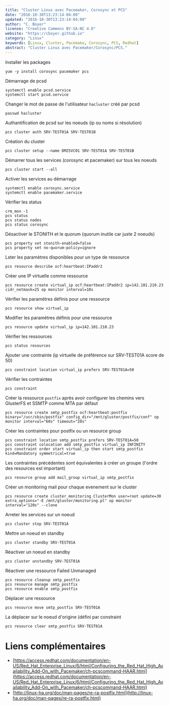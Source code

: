 ```yaml
---
title: "Cluster Linux avec Pacemaker, Corosync et PCS"
date: "2016-10-30T13:23:14-04:00"
updated: "2016-10-30T13:23:14-04:00"
author: "C. Boyer"
license: "Creative Commons BY-SA-NC 4.0"
website: "https://cboyer.github.io"
category: "Linux"
keywords: [Linux, Cluster, Pacemake, Corosync, PCS, Redhat]
abstract: "Cluster Linux avec Pacemaker/Corosync/PCS."
---
```


Installer les packages
```console
yum -y install corosync pacemaker pcs
```

Démarrage de pcsd
```console
systemctl enable pcsd.service
systemctl start pcsd.service
```

Changer le mot de passe de l'utilisateur `hacluster` créé par pcsd
```console
passwd hacluster
```

Authantification de pcsd sur les noeuds (ip ou noms si résolution)
```console
pcs cluster auth SRV-TEST01A SRV-TEST01B
```

Création du cluster
```console
pcs cluster setup --name DMZSVC01 SRV-TEST01A SRV-TEST01B
```

Démarrer tous les services (corosync et pacemaker) sur tous les noeuds
```console
pcs cluster start --all
```

Activer les services au démarrage
```console
systemctl enable corosync.service
systemctl enable pacemaker.service
```

Vérifier les status
```console
crm_mon -1
pcs status
pcs status nodes
pcs status corosync
```

Désactiver le STONITH et le quorum (quorum inutile car juste 2 noeuds)
```console
pcs property set stonith-enabled=false
pcs property set no-quorum-policy=ignore
```

Lster les paramètres disponibles pour un type de ressource
```console
pcs resource describe ocf:heartbeat:IPaddr2
```

Créer une IP virtuelle comme ressource
```console
pcs resource create virtual_ip ocf:heartbeat:IPaddr2 ip=142.101.210.23 cidr_netmask=25 op monitor interval=10s
```

Vérifier les paramètres définis pour une ressource
```console
pcs resource show virtual_ip
```

Modifier les paramètres définis pour une ressource
```console
pcs resource update virtual_ip ip=142.101.210.23
```

Vérifier les ressources
```console
pcs status resources
```

Ajouter une contrainte (ip virtuelle de préférence sur SRV-TEST01A score de 50)
```console
pcs constraint location virtual_ip prefers SRV-TEST01A=50
```

Vérifier les contraintes
```console
pcs constraint
```

Créer la ressource `postfix` après avoir configurer les chemins vers GlusterFS et SSMTP comme MTA par défaut
```console
pcs resource create smtp_postfix ocf:heartbeat:postfix binary="/usr/sbin/postfix" config_dir="/mnt/gluster/postfix/conf" op monitor interval="60s" timeout="20s"
```

Créer les contraintes pour postfix ou un resource group
```console
pcs constraint location smtp_postfix prefers SRV-TEST01A=50
pcs constraint colocation add smtp_postfix virtual_ip INFINITY
pcs constraint order start virtual_ip then start smtp_postfix kind=Mandatory symmetrical=true
```

Les contraintes précédentes sont équivalentes à créer un groupe (l'ordre des resources est important)
```console
pcs resource group add mail_group virtual_ip smtp_postfix
```

Créer un monitoring mail pour chaque evenement sur le cluster
```console
pcs resource create cluster_monitoring ClusterMon user=root update=30 extra_options="-E /mnt/gluster/monitoring.pl" op monitor interval="120s" --clone
```

Arreter les services sur un noeud
```console
pcs cluster stop SRV-TEST01A
```

Mettre un noeud en standby
```console
pcs cluster standby SRV-TEST01A
```

Réactiver un noeud en standby
```console
pcs cluster unstandby SRV-TEST01A
```

Réactiver une ressource Failed Unmanaged
```console
pcs resource cleanup smtp_postfix
pcs resource manage smtp_postfix
pcs resource enable smtp_postfix
```

Déplacer une ressource
```console
pcs resource move smtp_postfix SRV-TEST01A
```

La déplacer sur le noeud d'origine (défini par constraint
```console
pcs resource clear smtp_postfix SRV-TEST01A
```


# Liens complémentaires
 - [https://access.redhat.com/documentation/en-US/Red_Hat_Enterprise_Linux/6/html/Configuring_the_Red_Hat_High_Availability_Add-On_with_Pacemaker/ch-pcscommand-HAAR.html](https://access.redhat.com/documentation/en-US/Red_Hat_Enterprise_Linux/6/html/Configuring_the_Red_Hat_High_Availability_Add-On_with_Pacemaker/ch-pcscommand-HAAR.html)
 - [http://linux-ha.org/doc/man-pages/re-ra-postfix.html](http://linux-ha.org/doc/man-pages/re-ra-postfix.html)
